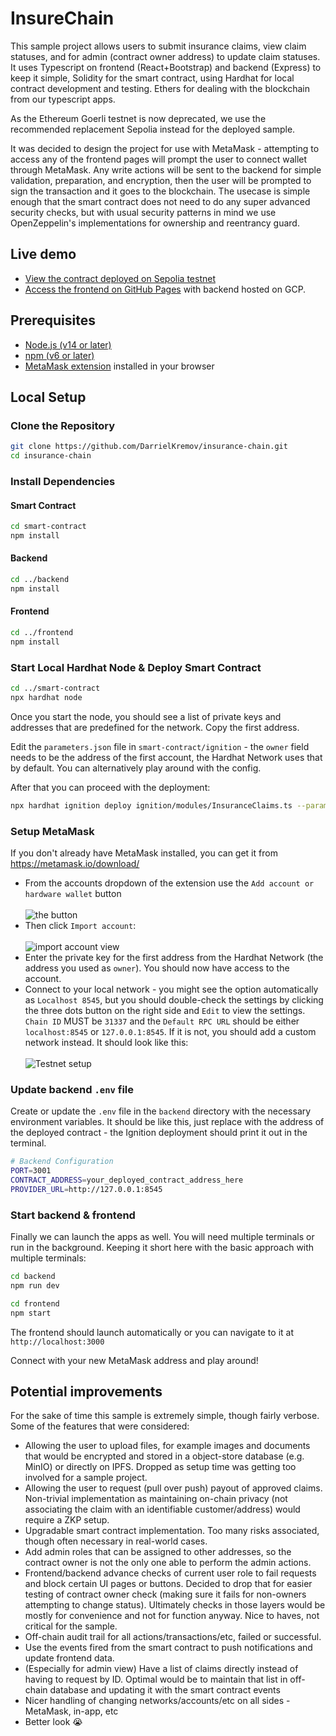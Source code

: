 # InsureChain

This sample project allows users to submit insurance claims, view claim statuses, and for admin (contract owner address) to update claim statuses.
It uses Typescript on frontend (React+Bootstrap) and backend (Express) to keep it simple, Solidity for the smart contract, using Hardhat for local contract development and testing. Ethers for dealing with the blockchain from our typescript apps.

As the Ethereum Goerli testnet is now deprecated, we use the recommended replacement Sepolia instead for the deployed sample.

It was decided to design the project for use with MetaMask - attempting to access any of the frontend pages will prompt the user to connect wallet through MetaMask. Any write actions will be sent to the backend for simple validation, preparation, and encryption, then the user will be prompted to sign the transaction and it goes to the blockchain. The usecase is simple enough that the smart contract does not need to do any super advanced security checks, but with usual security patterns in mind we use OpenZeppelin's implementations for ownership and reentrancy guard. 

## Live demo
- [View the contract deployed on Sepolia testnet](https://sepolia.etherscan.io/address/0xABaC54A755bdb6b7eCb6998608aAffB3bd979A0D)
- [Access the frontend on GitHub Pages](https://darrielkremov.github.io/insurance-chain) with backend hosted on GCP.

## Prerequisites

- [Node.js (v14 or later)](https://nodejs.org/)
- [npm (v6 or later)](https://www.npmjs.com/get-npm)
- [MetaMask extension](https://metamask.io/download.html) installed in your browser

## Local Setup

### Clone the Repository

```bash
git clone https://github.com/DarrielKremov/insurance-chain.git
cd insurance-chain
```

### Install Dependencies

#### Smart Contract
```bash
cd smart-contract
npm install
```

#### Backend
```bash
cd ../backend
npm install
```

#### Frontend
```bash
cd ../frontend
npm install
```

### Start Local Hardhat Node &  Deploy Smart Contract
```bash
cd ../smart-contract
npx hardhat node
```
Once you start the node, you should see a list of private keys and addresses that are predefined for the network. Copy the first address.

Edit the `parameters.json` file in `smart-contract/ignition` - the `owner` field needs to be the address of the first account, the Hardhat Network uses that by default. You can alternatively play around with the config.

After that you can proceed with the deployment:
```bash
npx hardhat ignition deploy ignition/modules/InsuranceClaims.ts --parameters ignition/parameters.json --network localhost
```

### Setup MetaMask
If you don't already have MetaMask installed, you can get it from https://metamask.io/download/

- From the accounts dropdown of the extension use the `Add account or hardware wallet` button
  <br/><br/>
  ![the button]({86002D36-F83D-403D-AA0A-7C05615E471A}.png)
- Then click  `Import account`:
  <br/><br/>
  ![import account view]({A9037BEC-4CE6-423B-8F67-243A15084233}.png)
- Enter the private key for the first address from the Hardhat Network (the address you used as `owner`). You should now have access to the account.
- Connect to your local network - you might see the option automatically as `Localhost 8545`, but you should double-check the settings by clicking the three dots button on the right side and `Edit` to view the settings. `Chain ID` MUST be `31337` and the `Default RPC URL` should be either `localhost:8545` or `127.0.0.1:8545`. If it is not, you should add a custom network instead. It should look like this:
  <br/><br/>
![Testnet setup]({7F558AD6-D169-40A1-909D-DA871426B36F}.png)

### Update backend `.env` file
Create or update the `.env` file in the `backend` directory with the necessary environment variables. It should be like this, just replace with the address of the deployed contract - the Ignition deployment should print it out in the terminal.
```bash
# Backend Configuration
PORT=3001
CONTRACT_ADDRESS=your_deployed_contract_address_here
PROVIDER_URL=http://127.0.0.1:8545
```

### Start backend & frontend
Finally we can launch the apps as well. You will need multiple terminals or run in the background. Keeping it short here with the basic approach with multiple terminals:
```bash
cd backend
npm run dev
```
```bash
cd frontend
npm start
```

The frontend should launch automatically or you can navigate to it at ```http://localhost:3000```

Connect with your new MetaMask address and play around!

## Potential improvements
For the sake of time this sample is extremely simple, though fairly verbose. 
Some of the features that were considered: 
- Allowing the user to upload files, for example images and documents that would be encrypted and stored in a object-store database (e.g. MinIO) or directly on IPFS. Dropped as setup time was getting too involved for a sample project.
- Allowing the user to request (pull over push) payout of approved claims. Non-trivial implementation as maintaining on-chain privacy (not associating the claim with an identifiable customer/address) would require a ZKP setup.
- Upgradable smart contract implementation. Too many risks associated, though often necessary in real-world cases.
- Add admin roles that can be assigned to other addresses, so the contract owner is not the only one able to perform the admin actions.
- Frontend/backend advance checks of current user role to fail requests and block certain UI pages or buttons. Decided to drop that for easier testing of contract owner check (making sure it fails for non-owners attempting to change status). Ultimately checks in those layers would be mostly for convenience and not for function anyway. Nice to haves, not critical for the sample.
- Off-chain audit trail for all actions/transactions/etc, failed or successful.
- Use the events fired from the smart contract to push notifications and update frontend data.
- (Especially for admin view) Have a list of claims directly instead of having to request by ID. Optimal would be to maintain that list in off-chain database and updating it with the smart contract events
- Nicer handling of changing networks/accounts/etc on all sides - MetaMask, in-app, etc
- Better look 😭
